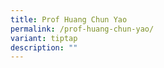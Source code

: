 ```yaml
---
title: Prof Huang Chun Yao
permalink: /prof-huang-chun-yao/
variant: tiptap
description: ""
---
```

